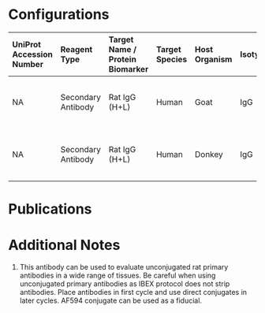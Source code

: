 # Configurations

| UniProt Accession Number   | Reagent Type       | Target Name / Protein Biomarker   | Target Species   | Host Organism   | Isotype   | Clonality   | Vendor                   | Catalog Number   | Conjugate   | RRID        | Availability   | Method        | Tissue Preservation               | Target Tissue   | Tissue State   | Detergent         | Antigen Retrieval Conditions   | Dye Inactivation Conditions             | Recommend   | Agree               | Disagree   | Contributor         | Notes       |
|:---------------------------|:-------------------|:----------------------------------|:-----------------|:----------------|:----------|:------------|:-------------------------|:-----------------|:------------|:------------|:---------------|:--------------|:----------------------------------|:----------------|:---------------|:------------------|:-------------------------------|:----------------------------------------|:------------|:--------------------|:-----------|:--------------------|:------------|
| NA                         | Secondary Antibody | Rat IgG (H+L)                     | Human            | Goat            | IgG       | Polyclonal  | Thermo Fisher Scientific | A-11007          | AF594       | AB_10561522 | Stock          | IBEX2D Manual | 1:4 Cytofix/Cytoperm Fixed Frozen | Lymph Node      | NA             | 0.3% Triton-X-100 | NA                             | 1 mg/ml LiBH4 for more than 120 minutes | Yes         | 0000-0003-4379-8967 | NA         | 0000-0003-4379-8967 | [1](#notes) |
| NA                         | Secondary Antibody | Rat IgG (H+L)                     | Human            | Donkey          | IgG       | Polyclonal  | Jackson ImmunoResearch   | 712-585-150      | AF594       | AB_2340688  | Stock          | IBEX2D Manual | 1:4 Cytofix/Cytoperm Fixed Frozen | Lymph Node      | NA             | 0.3% Triton-X-100 | NA                             | 1 mg/ml LiBH4 for more than 120 minutes | Yes         | 0000-0003-4379-8967 | NA         | 0000-0003-4379-8967 | [1](#notes) |

# Publications



# Additional Notes

<a name="notes"></a>
1. This antibody can be used to evaluate unconjugated rat primary antibodies in a wide range of tissues. Be careful when using unconjugated primary antibodies as IBEX protocol does not strip antibodies. Place antibodies in first cycle and use direct conjugates in later cycles. AF594 conjugate can be used as a fiducial.
